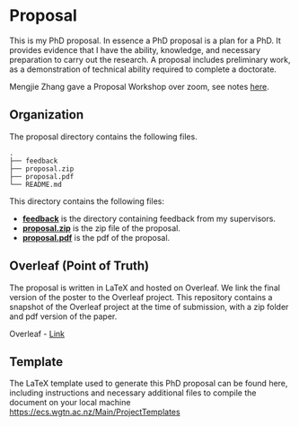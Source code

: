 # Proposal

This is my PhD proposal. In essence a PhD proposal is a plan for a PhD. It provides evidence that I have the ability, knowledge, and necessary preparation to carry out the research. A proposal includes preliminary work, as a demonstration of technical ability required to complete a doctorate.

Mengjie Zhang gave a Proposal Workshop over zoom, see notes [here](https://fishy-business.readthedocs.io/en/latest/minutes.html#proposal-workshop).

## Organization 

The proposal directory contains the following files. 

```
.
├── feedback
├── proposal.zip
├── proposal.pdf
└── README.md
```

This directory contains the following files: 

* [**feedback**](feedback) is the directory containing feedback from my supervisors.
* [**proposal.zip**](proposal.zip) is the zip file of the proposal.
* [**proposal.pdf**](proposal.pdf) is the pdf of the proposal.

## Overleaf (Point of Truth)

The proposal is written in LaTeX and hosted on Overleaf. We link the final version of the poster to the Overleaf project. This repository contains a snapshot of the Overleaf project at the time of submission, with a zip folder and pdf version of the paper.

Overleaf - [Link](https://www.overleaf.com/project/6358f4089e9b5693ced9c726)

## Template 

The LaTeX template used to generate this PhD proposal can be found here, including instructions and necessary additional files to compile the document on your local machine https://ecs.wgtn.ac.nz/Main/ProjectTemplates
